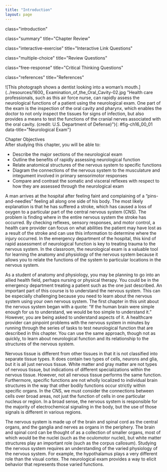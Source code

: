 ```yaml
---
title: "Introduction"
layout: page
---
```



<cnx-pi data-type="cnx.flag.introduction"> class="introduction" </cnx-pi>

<cnx-pi data-type="cnx.eoc">class="summary" title="Chapter Review"</cnx-pi>

<cnx-pi data-type="cnx.eoc">class="interactive-exercise" title="Interactive Link Questions"</cnx-pi>

<cnx-pi data-type="cnx.eoc">class="multiple-choice" title="Review Questions" </cnx-pi>

<cnx-pi data-type="cnx.eoc">class="free-response" title="Critical Thinking Questions"</cnx-pi>

<cnx-pi data-type="cnx.eoc">class="references" title="References"</cnx-pi>

 ![This photograph shows a dentist looking into a woman&#x2019;s mouth.](../resources/1600_ Examination_of_the_Oral_Cavity-02.jpg "Health care professionals, such as this air force nurse, can rapidly assess the neurological functions of a patient using the neurological exam. One part of the exam is the inspection of the oral cavity and pharynx, which enables the doctor to not only inspect the tissues for signs of infection, but also provides a means to test the functions of the cranial nerves associated with the oral cavity. (credit: U.S. Department of Defense)"){: #fig-ch16_00_01 data-title="Neurological Exam"}

<div data-type="note" class="chapter-objectives" markdown="1">
<div data-type="title">
Chapter Objectives
</div>
After studying this chapter, you will be able to:

* Describe the major sections of the neurological exam
* Outline the benefits of rapidly assessing neurological function
* Relate anatomical structures of the nervous system to specific functions
* Diagram the connections of the nervous system to the musculature and integument involved in primary sensorimotor responses
* Compare and contrast the somatic and visceral reflexes with respect to how they are assessed through the neurological exam

</div>

A man arrives at the hospital after feeling faint and complaining of a “pins-and-needles” feeling all along one side of his body. The most likely explanation is that he has suffered a stroke, which has caused a loss of oxygen to a particular part of the central nervous system (CNS). The problem is finding where in the entire nervous system the stroke has occurred. By checking reflexes, sensory responses, and motor control, a health care provider can focus on what abilities the patient may have lost as a result of the stroke and can use this information to determine where the injury occurred. In the emergency department of the hospital, this kind of rapid assessment of neurological function is key to treating trauma to the nervous system. In the classroom, the neurological exam is a valuable tool for learning the anatomy and physiology of the nervous system because it allows you to relate the functions of the system to particular locations in the nervous system.

As a student of anatomy and physiology, you may be planning to go into an allied health field, perhaps nursing or physical therapy. You could be in the emergency department treating a patient such as the one just described. An important part of this course is to understand the nervous system. This can be especially challenging because you need to learn about the nervous system using your own nervous system. The first chapter in this unit about the nervous system began with a quote: “If the human brain were simple enough for us to understand, we would be too simple to understand it.” However, you are being asked to understand aspects of it. A healthcare provider can pinpoint problems with the nervous system in minutes by running through the series of tasks to test neurological function that are described in this chapter. You can use the same approach, though not as quickly, to learn about neurological function and its relationship to the structures of the nervous system.

Nervous tissue is different from other tissues in that it is not classified into separate tissue types. It does contain two types of cells, neurons and glia, but it is all just nervous tissue. White matter and gray matter are not types of nervous tissue, but indications of different specializations within the nervous tissue. However, not all nervous tissue performs the same function. Furthermore, specific functions are not wholly localized to individual brain structures in the way that other bodily functions occur strictly within specific organs. In the CNS, we must consider the connections between cells over broad areas, not just the function of cells in one particular nucleus or region. In a broad sense, the nervous system is responsible for the majority of electrochemical signaling in the body, but the use of those signals is different in various regions.

The nervous system is made up of the brain and spinal cord as the central organs, and the ganglia and nerves as organs in the periphery. The brain and spinal cord can be thought of as a collection of smaller organs, most of which would be the nuclei (such as the oculomotor nuclei), but white matter structures play an important role (such as the corpus callosum). Studying the nervous system requires an understanding of the varied physiology of the nervous system. For example, the hypothalamus plays a very different role than the visual cortex. The neurological exam provides a way to elicit behavior that represents those varied functions.

